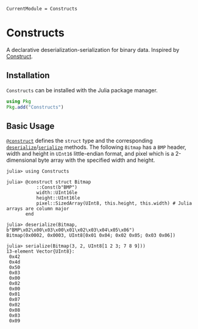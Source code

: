 ```@meta
CurrentModule = Constructs
```

# Constructs

A declarative deserialization-serialization for binary data.
Inspired by [Construct](https://construct.readthedocs.io/).

## Installation

`Constructs` can be installed with the Julia package manager.

```julia
using Pkg
Pkg.add("Constructs")
```

## Basic Usage

[`@construct`](@ref) defines the `struct` type and the corresponding [`deserialize`](@ref)/[`serialize`](@ref) methods.
The following `Bitmap` has a `BMP` header, width and height in `UInt16` little-endian format,
and pixel which is a 2-dimensional byte array with the specified width and height.

```jldoctest
julia> using Constructs

julia> @construct struct Bitmap
           ::Const(b"BMP")
           width::UInt16le
           height::UInt16le
           pixel::SizedArray(UInt8, this.height, this.width) # Julia arrays are column major
       end

julia> deserialize(Bitmap, b"BMP\x02\x00\x03\x00\x01\x02\x03\x04\x05\x06")
Bitmap(0x0002, 0x0003, UInt8[0x01 0x04; 0x02 0x05; 0x03 0x06])

julia> serialize(Bitmap(3, 2, UInt8[1 2 3; 7 8 9]))
13-element Vector{UInt8}:
 0x42
 0x4d
 0x50
 0x03
 0x00
 0x02
 0x00
 0x01
 0x07
 0x02
 0x08
 0x03
 0x09
```
